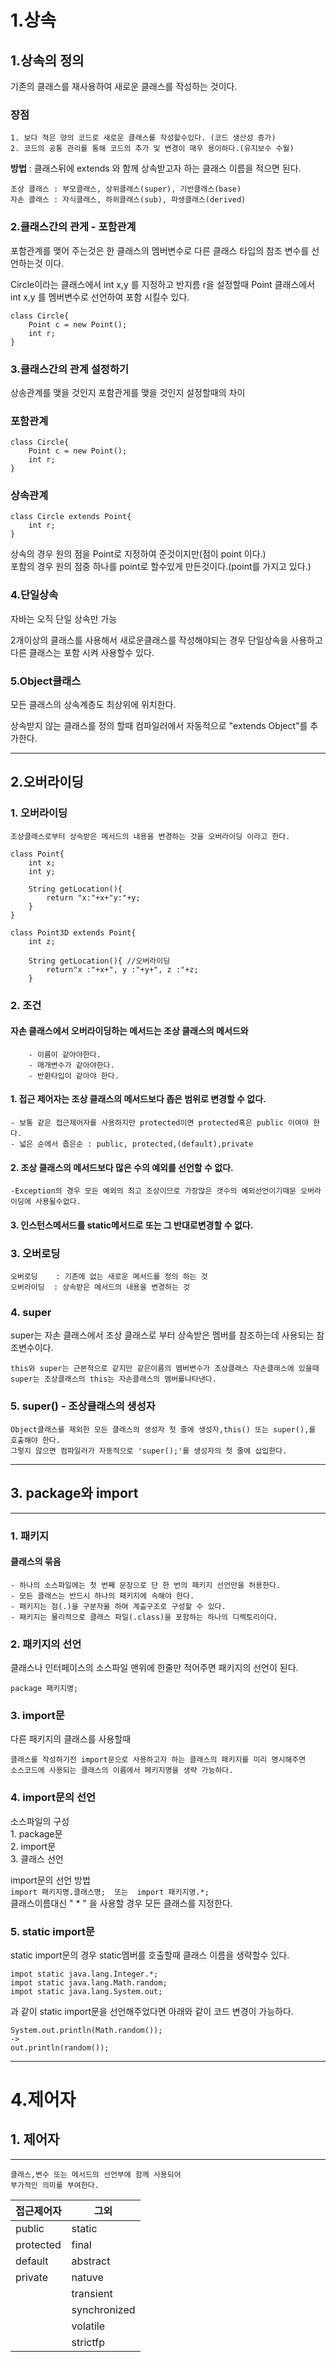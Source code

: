1.상속
====
1.상속의 정의
----
기존의 클래스를 재사용하여 새로운 클래스를 작성하는 것이다.

### 장점
    1. 보다 적은 양의 코드로 새로운 클래스를 작성할수있다. (코드 생산성 증가)
    2. 코드의 공통 관리를 통해 코드의 추가 및 변경이 매우 용이하다.(유지보수 수월)
    
**방법** : 클래스뒤에 extends 와 함께 상속받고자 하는 클래스 이름을 적으면 된다.   
   
    조상 클래스 : 부모클래스, 상위클래스(super), 기반클래스(base)
    자손 클래스 : 자식클래스, 하위클래스(sub), 파생클래스(derived)


### 2.클래스간의 관게 - 포함관계
  
포함관계를 맺어 주는것은 한 클래스의 멤버변수로 다른 클래스 타입의 참조 변수를 선언하는것 이다.
   
   
Circle이라는 클래스에서 int x,y 를 지정하고 반지름 r을 설정할때
Point 클래스에서 int x,y 를 멤버변수로 선언하여 포함 시킬수 있다.
```
class Circle{
    Point c = new Point();
    int r;
}
```


### 3.클래스간의 관계 설정하기

상송관계를 맺을 것인지 포함관게를 맺을 것인지 설정할때의 차이
### 포함관계
```
class Circle{
    Point c = new Point();
    int r;
}
```
### 상속관계
```
class Circle extends Point{
    int r;
}
```

상속의 경우 원의 점을 Point로 지정하여 준것이지만(점이 point 이다.)   
포함의 경우 원의 점중 하나를 point로 할수있게 만든것이다.(point를 가지고 있다.)   


### 4.단일상속

자바는 오직 단일 상속만 가능

2개이상의 클래스를 사용해서 새로운클래스를 작성해야되는 경우 단일상속을 사용하고 다른 클래스는 포함 시켜 사용할수 있다.


### 5.Object클래스

모든 클래스의 상속계층도 최상위에 위치한다.

상속받지 않는 클래스를 정의 할때 컴파일러에서 자동적으로 "extends Object"를 추가한다.

----
2.오버라이딩
----
### 1. 오버라이딩
    조상클래스로부터 상속받은 메서드의 내용을 변경하는 것을 오버라이딩 이라고 한다.   
    
```
class Point{
    int x;
    int y;
    
    String getLocation(){
        return "x:"+x+"y:"+y;
    }
}

class Point3D extends Point{
    int z;
    
    String getLocation(){ //오버라이딩
        return"x :"+x+", y :"+y+", z :"+z;
    }
```


### 2. 조건
#### 자손 클래스에서 오버라이딩하는 메서드는 조상 클래스의 메서드와
        - 이름이 같아야한다.
        - 매개변수가 같아야한다.
        - 반환타입이 같아야 한다.   
#### 1. 접근 제어자는 조상 클래스의 메서드보다 좁은 범위로 변경할 수 없다.
    - 보통 같은 접근제어자를 사용하지만 protected이면 protected혹은 public 이여야 한다.
    - 넓은 순에서 좁은순 : public, protected,(default),private
#### 2. 조상 클래스의 메서드보다 많은 수의 예외를 선언할 수 없다.
    -Exception의 경우 모든 예외의 최고 조상이므로 가장많은 갯수의 예외선언이기때문 오버라이딩에 사용될수없다.
#### 3. 인스턴스메서드를 static메서드로 또는 그 반대로변경할 수 없다.


### 3. 오버로딩
    오버로딩    : 기존에 없는 새로운 메서드를 정의 하는 것 
    오버라이딩  : 상속받은 메서드의 내용을 변경하는 것
    
### 4. super
super는 자손 클래스에서 조상 클래스로 부터 상속받은 멤버를 참조하는데 사용되는 참조변수이다.   

    this와 super는 근본적으로 같지만 같은이름의 멤버변수가 조상클래스 자손클래스에 있을때   
    super는 조상클래스의 this는 자손클래스의 멤버를나타낸다.

### 5. super() - 조상클래스의 생성자
    Object클래스를 제외한 모든 클래스의 생성자 첫 줄에 생성자,this() 또는 super(),를 호출해야 한다.    
    그렇지 않으면 컴파일러가 자동적으로 'super();'를 생성자의 첫 줄에 삽입한다.
    
---
## 3. package와 import
---
### 1. 패키지
#### 클래스의 묶음
    - 하나의 소스파일에는 첫 번째 문장으로 단 한 번의 패키지 선언만을 허용한다.
    - 모든 클래스는 반드시 하나의 패키지에 속해야 한다.
    - 패키지는 점(.)을 구분자올 하여 계츨구조로 구성할 수 있다.
    - 패키지는 물리적으로 클래스 파일(.class)을 포함하는 하나의 디렉토리이다.

### 2. 패키지의 선언
클래스나 인터페이스의 소스파일 맨위에 한줄만 적어주면 패키지의 선언이 된다.   
```
package 패키지명;
```

### 3. import문
다른 패키지의 클래스를 사용할때    

    클래스를 작성하기전 import문으로 사용하고자 하는 클래스의 패키지를 미리 명시해주면    
    소스코드에 사용되는 클래스의 이름에서 페키지명을 생략 가능하다.    


### 4. import문의 선언
소스파일의 구성   
    1. package문      
    2. import문      
    3. 클래스 선언      
   
import문의 선언 방법   
    ```
    import 패키지명.클래스명; 
    또는 
    import 패키지명.*;
    ```   
    클래스이름대신 " * " 을 사용할 경우 모든 클래스를 지정한다.   

### 5. static import문
static import문의 경우
    static멤버를 호출할때 클래스 이름을 생략할수 있다.
    
    
```
impot static java.lang.Integer.*;
impot static java.lang.Math.random;
impot static java.lang.System.out;
```   
과 같이 static import문을 선언해주었다면
아래와 같이 코드 변경이 가능하다.   
```
System.out.println(Math.random());
->
out.println(random());

```   
---
4.제어자
===
## 1. 제어자
---
    클래스,변수 또는 메서드의 선언부에 함께 사용되어 
    부가적인 의미를 부여한다.   
 
|접근제어자|그외|
|---|---|
|public|static|
|protected|final|
|default|abstract|
|private|natuve|
||transient|
||synchronized|
||volatile|
||strictfp|
